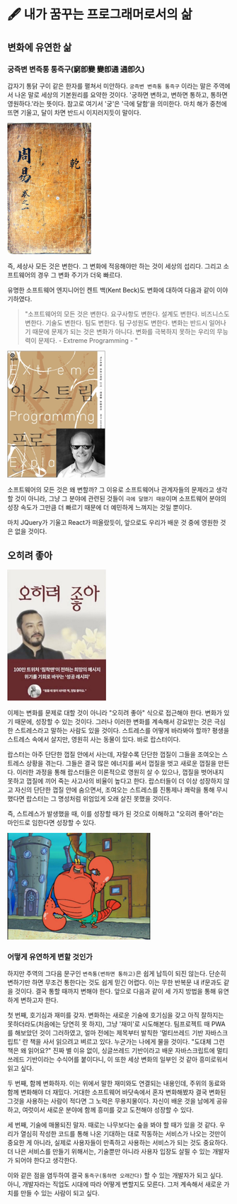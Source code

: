 # 🖋 내가 꿈꾸는 프로그래머로서의 삶

## 변화에 유연한 삶

### 궁즉변 변즉통 통즉구(窮卽變 變卽通 通卽久)

갑자기 통닭 구이 같은 한자를 펼쳐서 미안하다. `궁즉변 변즉통 통즉구` 이라는 말은 주역에서 나온 말로 세상의 기본원리를 요약한 것이다. '궁하면 변하고, 변하면 통하고, 통하면 영원하다.'라는 뜻이다. 참고로 여기서 '궁'은 '극에 달함'을 의미한다. 마치 해가 중천에 뜨면 기울고, 달이 차면 반드시 이지러지듯이 말이다.

![주역](image/changeBook.png)

즉, 세상사 모든 것은 변한다. 그 변화에 적응해야만 하는 것이 세상의 섭리다. 그리고 소프트웨어의 경우 그 변화 주기가 더욱 빠르다.

유명한 소프트웨어 엔지니어인 켄트 백(Kent Beck)도 변화에 대하여 다음과 같이 이야기하였다.
> "소프트웨어의 모든 것은 변한다. 요구사항도 변한다. 설계도 변한다. 비즈니스도 변한다. 기술도 변한다. 팀도 변한다. 팀 구성원도 변한다. 변화는 반드시 일어나기 때문에 문제가 되는 것은 변화가 아니다. 변화를 극복하지 못하는 우리의 무능력이 문제다. - Extreme Programming - "

![kent beck](image/kentBeck.png)

소프트웨어의 모든 것은 왜 변할까? 그 이유로 소프트웨어나 관계자들의 문제라고 생각할 것이 아니라, 그냥 그 분야에 관련된 것들이 `극에 달했기 때문`이며 소프트웨어 분야의 성장 속도가 그만큼 더 빠르기 때문에 더 예민하게 느껴지는 것일 뿐이다.

마치 JQuery가 기울고 React가 떠올랐듯이, 앞으로도 우리가 배운 것 중에 영원한 것은 없을 것이다.

## 오히려 좋아

![침착맨](image/calmMan.png)

이제는 변화를 문제로 대할 것이 아니라 "오히려 좋아" 식으로 접근해야 한다.
변화가 있기 때문에, 성장할 수 있는 것이다. 그러나 이러한 변화를 계속해서 강요받는 것은 극심한 스트레스라고 말하는 사람도 있을 것이다. 스트레스를 어떻게 바라봐야 할까? 평생을 스트레스 속에서 살지만, 영원히 사는 동물이 있다. 바로 랍스터이다.

랍스터는 아주 단단한 껍질 안에서 사는데, 자랄수록 단단한 껍질이 그들을 조여오는 스트레스 상황을 겪는다. 그들은 결국 많은 에너지를 써서 껍질을 벗고 새로운 껍질을 만든다. 이러한 과정을 통해 랍스터들은 이론적으로 영원히 살 수 있으나, 껍질을 벗어내지 못하고 껍질에 끼어 죽는 사고사의 비율이 높다고 한다. 랍스터들이 더 이상 성장하지 않고 자신의 단단한 껍질 안에 숨으면서, 조여오는 스트레스를 진통제나 쾌락을 통해 무시했다면 랍스터는 그 명성처럼 위엄있게 오래 살진 못했을 것이다.

즉, 스트레스가 발생했을 때, 이를 성장할 때가 된 것으로 이해하고 "오히려 좋아"라는 마인드로 임한다면 성장할 수 있다.

![랍스터](image/robster.png)

### 어떻게 유연하게 변할 것인가

하지만 주역의 그다음 문구인 `변즉통(변하면 통하고)`은 쉽게 납득이 되진 않는다. 단순히 변하기만 하면 무조건 통한다는 것도 쉽게 믿긴 어렵다. 이는 무한 반복문 내 if문과도 같을 것이다. 결국 통할 때까지 변해야 한다. 앞으로 다음과 같이 세 가지 방법을 통해 유연하게 변하고자 한다.

첫 번째, 호기심과 재미를 갖자. 변화하는 새로운 기술에 호기심을 갖고 아직 잘하지는 못하더라도(처음에는 당연히 못 하지), 그냥 '재미'로 시도해본다. 팀프로젝트 때 PWA를 해보았던 것이 그러하였고, 얼마 전에는 제목부터 발칙한 '멀티쓰레드 기반 자바스크립트' 란 책을 사서 읽으려고 벼르고 있다. 누군가는 나에게 물을 것이다. "도대체 그런 책은 왜 읽어요?" 진짜 별 이유 없이, 싱글쓰레드 기반이라고 배운 자바스크립트에 멀티쓰레드 기반이라는 수식어를 붙이다니, 이 또한 세상 변화의 일부인 것 같아 흥미로워서 읽고 싶다.

두 번째, 함께 변화하자. 이는 위에서 말한 재미와도 연결되는 내용인데, 주위의 동료와 함께 변화해야 더 재밌다. 거대한 소프트웨어 바닷속에서 혼자 변화해봤자 결국 변화된 그것을 사용하는 사람이 적다면 그 노력은 무용지물이다. 자신이 배운 것을 남에게 공유하고, 여럿이서 새로운 분야에 함께 흥미를 갖고 도전해야 성장할 수 있다.

세 번째, 기술에 매몰되진 말자. 때로는 나무보다는 숲을 봐야 할 때가 있을 것 같다. 우리가 열심히 작성한 코드를 통해 나온 기대하는 대로 작동하는 서비스가 나오는 것만이 중요한 게 아니라, 실제로 사용자들이 만족하고 사용하는 서비스가 되는 것도 중요하다. 더 나은 서비스를 만들기 위해서는, 기술뿐만 아니라 사용자 입장도 살필 수 있는 개발자가 되어야 한다고 생각한다.

이와 같은 점을 염두하여 결국 `통즉구(통하면 오래간다)` 할 수 있는 개발자가 되고 싶다. 아니, 개발자라는 직업도 시대에 따라 어떻게 변할지도 모른다. 그저 계속해서 새로운 가치를 만들 수 있는 사람이 되고 싶다.
